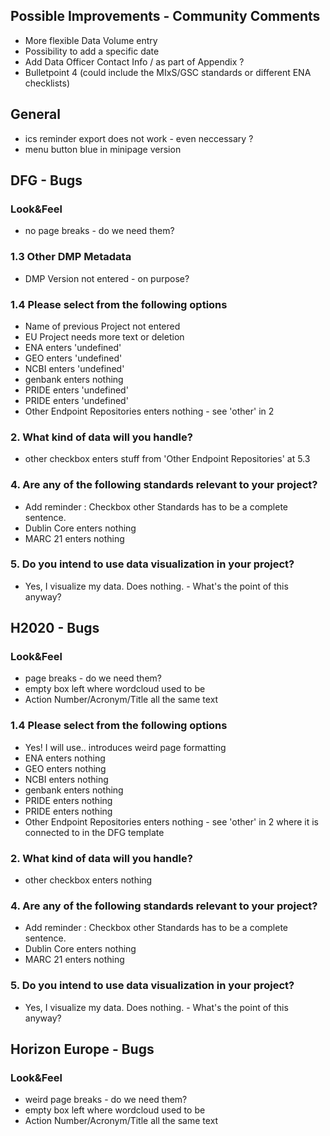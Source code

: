 ## Possible Improvements - Community Comments

  * More flexible Data Volume entry
  * Possibility to add a specific date
  * Add Data Officer Contact Info / as part of Appendix ?
  * Bulletpoint 4 (could include the MIxS/GSC standards or different ENA checklists)



## General
  * ics reminder export does not work - even neccessary ?
  * menu button blue in minipage version



## DFG - Bugs

### Look&Feel
  * no page breaks - do we need them?

### 1.3 Other DMP Metadata
  * DMP Version not entered - on purpose?

### 1.4 Please select from the following options
  * Name of previous Project not entered
  * EU Project needs more text or deletion
  * ENA enters 'undefined'
  * GEO enters 'undefined'
  * NCBI enters 'undefined'
  * genbank enters nothing
  * PRIDE enters 'undefined'
  * PRIDE enters 'undefined'
  *	Other Endpoint Repositories enters nothing - see 'other' in 2

### 2. What kind of data will you handle?
  * other checkbox enters stuff from 'Other Endpoint Repositories' at 5.3

### 4. Are any of the following standards relevant to your project?
  * Add reminder : 	Checkbox other Standards has to be a complete sentence.
  * Dublin Core enters nothing
  * MARC 21 enters nothing

### 5. Do you intend to use data visualization in your project?
  * Yes, I visualize my data. Does nothing. - What's the point of this anyway?



## H2020 - Bugs

### Look&Feel
  * page breaks - do we need them?
  * empty box left where wordcloud used to be
  * Action Number/Acronym/Title all the same text

### 1.4 Please select from the following options
  * Yes! I will use.. introduces weird page formatting
  * ENA enters nothing
  * GEO enters nothing
  * NCBI enters nothing
  * genbank enters nothing
  * PRIDE enters nothing
  * PRIDE enters nothing
  * Other Endpoint Repositories enters nothing - see 'other' in 2 where it is connected to in the DFG template

### 2. What kind of data will you handle?
  * other checkbox enters nothing

### 4. Are any of the following standards relevant to your project?
  * Add reminder :  Checkbox other Standards has to be a complete sentence.
  * Dublin Core enters nothing
  * MARC 21 enters nothing

### 5. Do you intend to use data visualization in your project?
  * Yes, I visualize my data. Does nothing. - What's the point of this anyway?



## Horizon Europe - Bugs

### Look&Feel
  * weird page breaks - do we need them?
  * empty box left where wordcloud used to be
  * Action Number/Acronym/Title all the same text